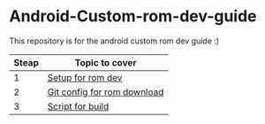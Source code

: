 # Android-Custom-rom-dev-guide
This repository is for the android custom rom dev guide :)

| Steap | Topic to cover |
|-|-|
| 1 | [Setup for rom dev](https://github.com/HackerAditya56/android-custom-rom-dev-guide/blob/main/build-env.sh)
| 2 | [Git config for rom download](https://github.com/HackerAditya56/android-custom-rom-dev-guide/blob/main/git-config-setup.sh)
| 3 | [Script for build](https://github.com/HackerAditya56/android-custom-rom-dev-guide/blob/main/rom-building-script-a13.sh)
